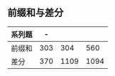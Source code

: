 



## 前缀和与差分


| 系列题  | -                                     |                                                |                                                     | 
| ----   | ---------------------------------------- | ----------------------------------------------- |---------------------------------------------------- |
|  前缀和      |303 | 304   |    560 |
|  差分      | 370  |     1109     | 1094   |



















